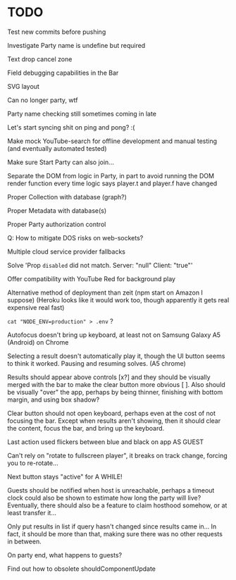 # TODO

Test new commits before pushing

Investigate Party name is undefine but required

Text drop cancel zone

Field debugging capabilities in the Bar

SVG layout

Can no longer party, wtf

Party name checking still sometimes coming in late

Let's start syncing shit on ping and pong? :(

Make mock YouTube-search for offline development and manual testing (and eventually automated tested)

Make sure Start Party can also join...

Separate the DOM from logic in Party, in part to avoid running the DOM render function every time logic says player.t and player.f have changed

Proper Collection with database (graph?)

Proper Metadata with database(s)

Proper Party authorization control

Q: How to mitigate DOS risks on web-sockets?

Multiple cloud service provider fallbacks

Solve 'Prop `disabled` did not match. Server: "null" Client: "true"'

Offer compatibility with YouTube Red for background play

Alternative method of deployment than zeit (npm start on Amazon I suppose) (Heroku looks like it would work too, though apparently it gets real expensive real fast)

`cat "NODE_ENV=production" > .env` ?

Autofocus doesn't bring up keyboard, at least not on Samsung Galaxy A5 (Android) on Chrome

Selecting a result doesn't automatically play it, though the UI button seems to think it worked. Pausing and resuming solves. (A5 chrome)

Results should appear above controls [x?] and they should be visually merged with the bar to make the clear button more obvious [ ]. Also should be visually "over" the app, perhaps by being thinner, finishing with bottom margin, and using box shadow?

Clear button should not open keyboard, perhaps even at the cost of not focusing the bar. Except when results aren't showing, then it should clear the content, focus the bar, and bring up the keyboard.

Last action used flickers between blue and black on app AS GUEST

Can't rely on "rotate to fullscreen player", it breaks on track change, forcing you to re-rotate...

Next button stays "active" for A WHILE!

Guests should be notified when host is unreachable, perhaps a timeout clock could also be shown to estimate how long the party will live? Eventually, there should also be a feature to claim hosthood somehow, or at least transfer it...

Only put results in list if query hasn't changed since results came in... In fact, it should be more than that, making sure there was no other requests in between.

On party end, what happens to guests?

Find out how to obsolete shouldComponentUpdate
